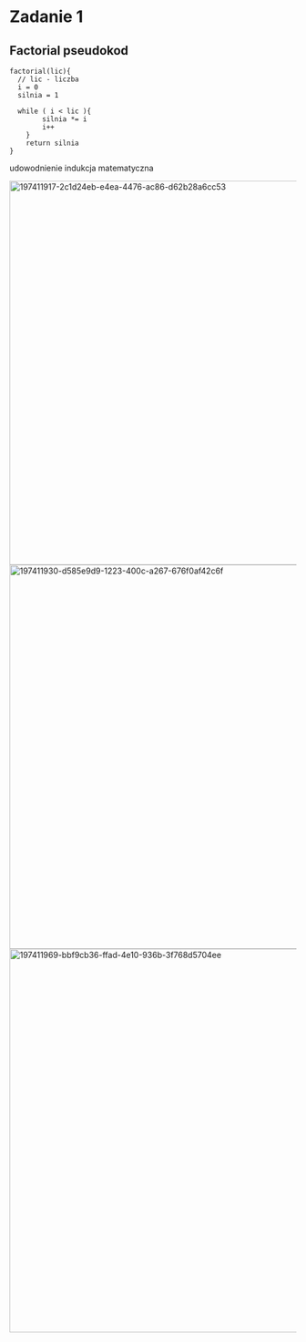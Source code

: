 # Zadanie 1
## Factorial pseudokod
```
factorial(lic){  
  // lic - liczba
  i = 0
  silnia = 1 

  while ( i < lic ){
        silnia *= i
        i++
    }
    return silnia
}
```
udowodnienie
indukcja matematyczna 

<img width="674" alt="197411917-2c1d24eb-e4ea-4476-ac86-d62b28a6cc53" src="https://user-images.githubusercontent.com/115026224/199214916-fc7fabdc-5d97-4040-a786-082889472127.png">


<img width="674" alt="197411930-d585e9d9-1223-400c-a267-676f0af42c6f" src="https://user-images.githubusercontent.com/115026224/199214975-1ce0e517-84e5-4c60-86a0-b234c0ae624a.png">



<img width="673" alt="197411969-bbf9cb36-ffad-4e10-936b-3f768d5704ee" src="https://user-images.githubusercontent.com/115026224/199214951-625dfc50-f3e0-4736-9472-0414cfb375b2.png">

